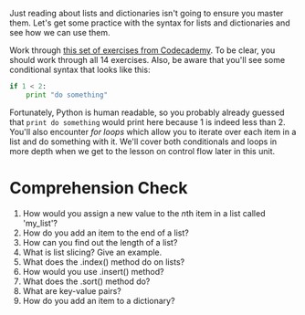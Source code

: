 <!-- 
author: Benjamin White
type: 3pc
time: 60 minutes
name: Practice Lists and Dictionaries
 -->
Just reading about lists and dictionaries isn't going to ensure you master them. Let's get some practice with the syntax for lists and dictionaries and see how we can use them. 

Work through [this set of exercises from Codecademy](http://www.codecademy.com/courses/python-beginner-en-pwmb1/0/1?curriculum_id=4f89dab3d788890003000096). To be clear, you should work through all 14 exercises. Also, be aware that you'll see some conditional syntax that looks like this:

```python
if 1 < 2:
    print "do something"
```

Fortunately, Python is human readable, so you probably already guessed that `print do something` would print here because 1 is indeed less than 2. You'll also encounter *for loops* which allow you to iterate over each item in a list and do something with it. We'll cover both conditionals and loops in more depth when we get to the lesson on control flow later in this unit. 

# Comprehension Check

1. How would you assign a new value to the *n*th item in a list called 'my_list'?
2. How do you add an item to the end of a list?
3. How can you find out the length of a list?
4. What is list slicing? Give an example.
5. What does the .index() method do on lists?
6. How would you use .insert() method?
7. What does the .sort() method do?
8. What are key-value pairs? 
9. How do you add an item to a dictionary?

